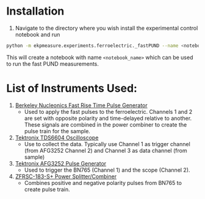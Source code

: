 # Installation

1. Navigate to the directory where you wish install the experimental control notebook and run

```bash
python -m ekpmeasure.experiments.ferroelectric._fastPUND --name <notebook_name>
```

This will create a notebook with name `<notebook_name>` which can be used to run the fast PUND measurements.

# List of Instruments Used:

1. [Berkeley Nucleonics Fast Rise Time Pulse Generator](#https://www.berkeleynucleonics.com/model-765-800-mhz-fast-rise-time-pulse-generator)
	- Used to apply the fast pulses to the ferroelectric. Channels 1 and 2 are set with opposite polarity and time-delayed relative to another. These signals are combined in the power combiner to create the pulse train for the sample.
2. [Tektronix TDS6604 Oscilloscope](#https://www.valuetronics.com/pub/media/vti/datasheets/Tektronix%20TDS6404,%20TDS6604.pdf)
	- Use to collect the data. Typically use Channel 1 as trigger channel (from AFG3252 Channel 2) and Channel 3 as data channel (from sample)
3. [Tektronix AFG3252 Pulse Generator](#https://download.tek.com/manual/071163106web_0.pdf)
	- Used to trigger the BN765 (Channel 1) and the scope (Channel 2). 
4. [ZFRSC-183-S+ Power Splitter/Combiner](#https://www.minicircuits.com/pdfs/ZFRSC-183-S+.pdf)
	- Combines positive and negative polarity pulses from BN765 to create pulse train. 